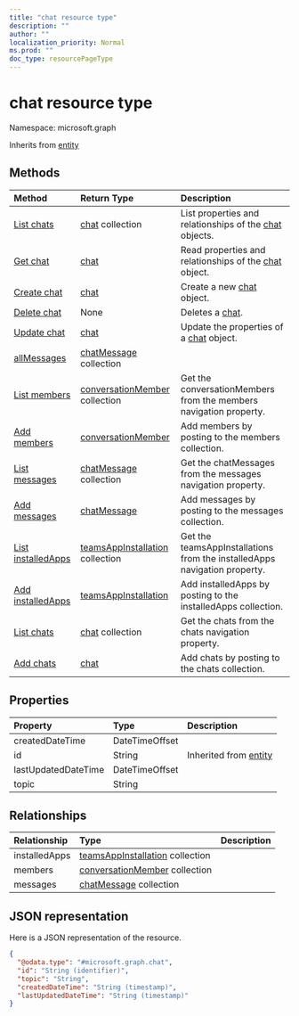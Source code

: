 ```yaml
---
title: "chat resource type"
description: ""
author: ""
localization_priority: Normal
ms.prod: ""
doc_type: resourcePageType
---
```


# chat resource type


Namespace: microsoft.graph




Inherits from [entity](../resources/entity.md)

## Methods
|Method|Return Type|Description|
|:---|:---|:---|
|[List chats](../api/chat-list.md)|[chat](../resources/chat.md) collection|List properties and relationships of the [chat](../resources/chat.md) objects.|
|[Get chat](../api/chat-get.md)|[chat](../resources/chat.md)|Read properties and relationships of the [chat](../resources/chat.md) object.|
|[Create chat](../api/chat-post-chats.md)|[chat](../resources/chat.md)|Create a new [chat](../resources/chat.md) object.|
|[Delete chat](../api/chat-delete.md)|None|Deletes a [chat](../resources/chat.md).|
|[Update chat](../api/chat-update.md)|[chat](../resources/chat.md)|Update the properties of a [chat](../resources/chat.md) object.|
|[allMessages](../api/chat-allmessages.md)|[chatMessage](../resources/chatmessage.md) collection||
|[List members](../api/chat-list-members.md)|[conversationMember](../resources/conversationmember.md) collection|Get the conversationMembers from the members navigation property.|
|[Add members](../api/chat-post-members.md)|[conversationMember](../resources/conversationmember.md)|Add members by posting to the members collection.|
|[List messages](../api/chat-list-messages.md)|[chatMessage](../resources/chatmessage.md) collection|Get the chatMessages from the messages navigation property.|
|[Add messages](../api/chat-post-messages.md)|[chatMessage](../resources/chatmessage.md)|Add messages by posting to the messages collection.|
|[List installedApps](../api/chat-list-installedapps.md)|[teamsAppInstallation](../resources/teamsappinstallation.md) collection|Get the teamsAppInstallations from the installedApps navigation property.|
|[Add installedApps](../api/chat-post-installedapps.md)|[teamsAppInstallation](../resources/teamsappinstallation.md)|Add installedApps by posting to the installedApps collection.|
|[List chats](../api/user-list-chats.md)|[chat](../resources/chat.md) collection|Get the chats from the chats navigation property.|
|[Add chats](../api/user-post-chats.md)|[chat](../resources/chat.md)|Add chats by posting to the chats collection.|

## Properties
|Property|Type|Description|
|:---|:---|:---|
|createdDateTime|DateTimeOffset||
|id|String| Inherited from [entity](../resources/entity.md)|
|lastUpdatedDateTime|DateTimeOffset||
|topic|String||

## Relationships
|Relationship|Type|Description|
|:---|:---|:---|
|installedApps|[teamsAppInstallation](../resources/teamsappinstallation.md) collection||
|members|[conversationMember](../resources/conversationmember.md) collection||
|messages|[chatMessage](../resources/chatmessage.md) collection||

## JSON representation
Here is a JSON representation of the resource.
<!-- {
  "blockType": "resource",
  "keyProperty": "id",
  "@odata.type": "microsoft.graph.chat",
  "baseType": "microsoft.graph.entity",
  "openType": false
}
-->
``` json
{
  "@odata.type": "#microsoft.graph.chat",
  "id": "String (identifier)",
  "topic": "String",
  "createdDateTime": "String (timestamp)",
  "lastUpdatedDateTime": "String (timestamp)"
}
```

